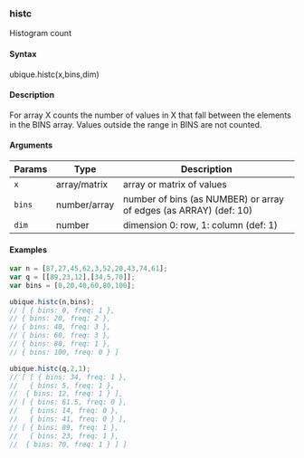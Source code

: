### histc

Histogram count


#### Syntax

ubique.histc(x,bins,dim)


#### Description

For array X counts the number of values in X that fall between the elements in the BINS array. Values outside the range in BINS are not counted.  



#### Arguments

|Params|Type|Description
|---------|----|-----------
|`x` | array/matrix |     array or matrix of values
|`bins` | number/array |  number of bins (as NUMBER) or array of edges (as ARRAY) (def: 10)
|`dim` | number | dimension 0: row, 1: column (def: 1)


#### Examples

```js
var n = [87,27,45,62,3,52,20,43,74,61];
var q = [[89,23,12],[34,5,70]];
var bins = [0,20,40,60,80,100];

ubique.histc(n,bins);
// [ { bins: 0, freq: 1 },
// { bins: 20, freq: 2 },
// { bins: 40, freq: 3 },
// { bins: 60, freq: 3 },
// { bins: 80, freq: 1 },
// { bins: 100, freq: 0 } ]

ubique.histc(q,2,1);
// [ [ { bins: 34, freq: 1 },
//   { bins: 5, freq: 1 },
//  { bins: 12, freq: 1 } ],
// [ { bins: 61.5, freq: 0 },
//   { bins: 14, freq: 0 },
//   { bins: 41, freq: 0 } ],
// [ { bins: 89, freq: 1 },
//   { bins: 23, freq: 1 },
//  { bins: 70, freq: 1 } ] ]
```

